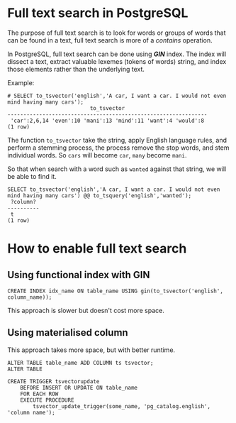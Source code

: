 # Full text search in PostgreSQL
The purpose of full text search is to look for words or groups of words that can be found in a text, full text search is more of a *contains* operation.

In PostgreSQL, full text search can be done using ***GIN*** index. The index will dissect a text, extract valuable lexemes (tokens of words) string, and index those elements rather than the underlying text.

Example:
```
# SELECT to_tsvector('english','A car, I want a car. I would not even mind having many cars');
                          to_tsvector                          
---------------------------------------------------------------
 'car':2,6,14 'even':10 'mani':13 'mind':11 'want':4 'would':8
(1 row)
```

The function `to_tsvector` take the string, apply English language rules, and perform a stemming process, the process remove the stop words, and stem individual words. So `cars` will become `car`, `many` become `mani`.

So that when search with a word such as `wanted` against that string, we will be able to find it.
```
SELECT to_tsvector('english','A car, I want a car. I would not even mind having many cars') @@ to_tsquery('english','wanted');
 ?column? 
----------
 t
(1 row)
```

# How to enable full text search
## Using functional index with GIN
```
CREATE INDEX idx_name ON table_name USING gin(to_tsvector('english', column_name));
```
This approach is slower but doesn't cost more space.
## Using materialised column
This approach takes more space, but with better runtime.
```
ALTER TABLE table_name ADD COLUMN ts tsvector;
ALTER TABLE

CREATE TRIGGER tsvectorupdate
    BEFORE INSERT OR UPDATE ON table_name
    FOR EACH ROW
    EXECUTE PROCEDURE
        tsvector_update_trigger(some_name, 'pg_catalog.english', 'column name');
```
